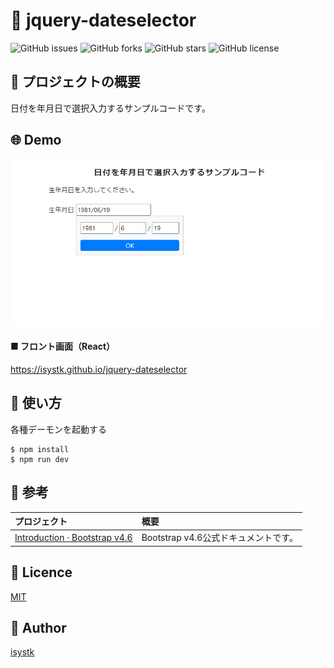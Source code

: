 🌙 jquery-dateselector
====

![GitHub issues](https://img.shields.io/github/issues/isystk/jquery-dateselector)
![GitHub forks](https://img.shields.io/github/forks/isystk/jquery-dateselector)
![GitHub stars](https://img.shields.io/github/stars/isystk/jquery-dateselector)
![GitHub license](https://img.shields.io/github/license/isystk/jquery-dateselector)

## 📗 プロジェクトの概要

日付を年月日で選択入力するサンプルコードです。

## 🌐 Demo

![demo](./demo.png "demo")

#### ■ フロント画面（React）

https://isystk.github.io/jquery-dateselector

## 💬 使い方

各種デーモンを起動する
```
$ npm install
$ npm run dev
```

## 🎨 参考

| プロジェクト                                                                                   | 概要                        |
|:-----------------------------------------------------------------------------------------|:--------------------------|
| [Introduction · Bootstrap v4.6](https://getbootstrap.com/docs/4.6/getting-started/introduction/) | Bootstrap v4.6公式ドキュメントです。 |


## 🎫 Licence

[MIT](https://github.com/isystk/jquery-dateselector/blob/master/LICENSE)

## 👀 Author

[isystk](https://github.com/isystk)


